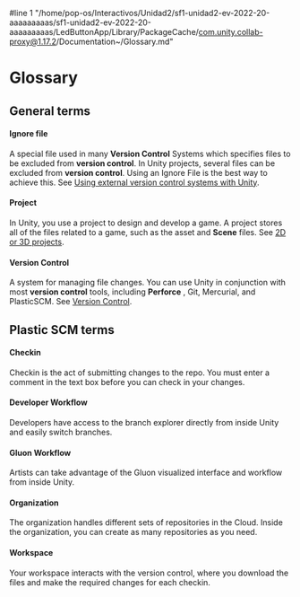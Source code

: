 #line 1 "/home/pop-os/Interactivos/Unidad2/sf1-unidad2-ev-2022-20-aaaaaaaaas/sf1-unidad2-ev-2022-20-aaaaaaaaas/LedButtonApp/Library/PackageCache/com.unity.collab-proxy@1.17.2/Documentation~/Glossary.md"
# Glossary

## General terms

#### Ignore file

A special file used in many **Version Control** Systems which specifies files to be excluded from **version control**. In Unity projects, several files can be excluded from **version control**. Using an Ignore File is the best way to achieve this. See [Using external version control systems with Unity](https://docs.unity3d.com/Manual/ExternalVersionControlSystemSupport.html).

#### Project

In Unity, you use a project to design and develop a game. A project stores all of the files related to a game, such as the asset and **Scene** files. See [2D or 3D projects](https://docs.unity3d.com/Manual/2Dor3D.html).

#### Version Control

A system for managing file changes. You can use Unity in conjunction with most **version control** tools, including **Perforce** , Git, Mercurial, and PlasticSCM. See [Version Control](https://docs.unity3d.com/Manual/VersionControl.html).

## Plastic SCM terms

#### Checkin

Checkin is the act of submitting changes to the repo. You must enter a comment in the text box before you can check in your changes.

#### Developer Workflow

Developers have access to the branch explorer directly from inside Unity and easily switch branches.

#### Gluon Workflow

Artists can take advantage of the Gluon visualized interface and workflow from inside Unity.

#### Organization

The organization handles different sets of repositories in the Cloud. Inside the organization, you can create as many repositories as you need.

#### Workspace

Your workspace interacts with the version control, where you download the files and make the required changes for each checkin.
